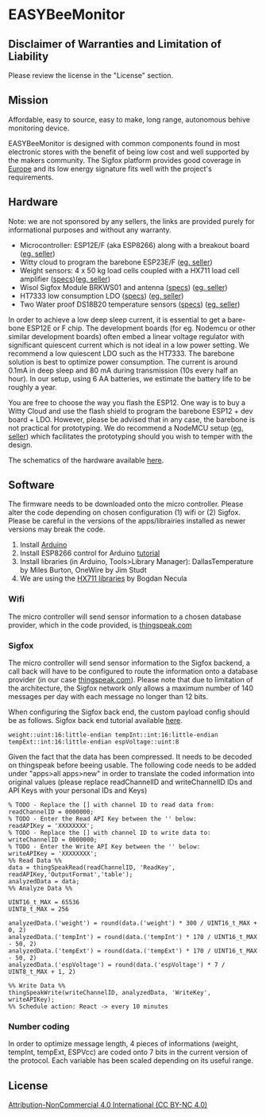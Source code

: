 # EASYBeeMonitor

## Disclaimer of Warranties and Limitation of Liability
Please review the license in the "License" section.


## Mission

Affordable, easy to source, easy to make, long range, autonomous behive monitoring device.

EASYBeeMonitor is designed with common components found in most electronic stores with the benefit of being low cost and well supported by the makers community. The Sigfox platform provides good coverage in [Europe](https://www.sigfox.com/en/coverage) and its low energy signature fits well with the project's requirements.

## Hardware

Note: we are not sponsored by any sellers, the links are provided purely for informational purposes and without any warranty.

- Microcontroller: ESP12E/F (aka ESP8266) along with a breakout board ([eg. seller](https://www.ebay.fr/itm/5119-ESP12-E-esp8266-module-wifi-sans-fils-ARDUINO-ESP8266-/191849920712?var=&hash=item2cab2578c8)) 
- Witty cloud to program the barebone ESP23E/F ([eg. seller](https://www.ebay.fr/itm/Module-Witty-cloud-WIFI-ESP-12F-RGB-nodemcu-ESP8266-CH340-Arduino-proto-/323300210773?hash=item4b4631b855)) 
- Weight sensors: 4 x 50 kg load cells coupled with a HX711 load cell amplifier ([specs](media/SpecWeightSensors.pdf))([eg. seller](https://www.ebay.fr/itm/Capteur-de-pesage-50KG-4PCS-cellule-charge-Strain-Weight-Sensor-HX711-Arduino-/323418502142?hash=item4b4d3eb3fe)) 
- Wisol Sigfox Module BRKWS01 and antenna ([specs](https://yadom.fr/downloadable/download/sample/sample_id/162/)) ([eg. seller](https://yadom.eu/carte-breakout-sfm10r1.html)) 
- HT7333 low consumption LDO ([specs](media/SpecHT73xx.pdf)) ([eg. seller](https://www.ebay.fr/itm/1595-3-3-2-%C3%A0-50pcs-r%C3%A9gulateur-3-3-v-HT7333-Low-Power-Consumption-LDO-TO92/192699773175?ssPageName=STRK%3AMEBIDX%3AIT&var=492841460613&_trksid=p2060353.m2749.l2649)) 
- Two Water proof DS18B20 temperature sensors  ([specs](https://datasheets.maximintegrated.com/en/ds/DS18B20.pdf)) ([eg. seller](https://www.ebay.fr/itm/5146-1-a-10pcs-DS18B20-Dallas-1-Wire-capteur-temperature-Etanche-Waterproof-/142380214782?var=&hash=item0)) 

In order to achieve a low deep sleep current, it is essential to get a bare-bone ESP12E or F chip. The development boards (for eg. Nodemcu or other similar development boards) often embed a linear voltage regulator with significant quiescent current which is not ideal in a low power setting. We recommend a low quiescent LDO such as the HT7333. The barebone solution is best to optimize power consumption. The current is around 0.1mA in deep sleep and 80 mA during transmission (10s every half an hour). In our setup, using 6 AA batteries, we estimate the battery life to be roughly a year.  

You are free to choose the way you flash the ESP12. One way is to buy a Witty Cloud and use the flash shield to program the barebone ESP12 + dev board + LDO. However, please be advised that in any case, the barebone is not practical for prototyping. We do recommend a NodeMCU setup ([eg. seller](https://www.ebay.fr/itm/Module-WeMos-LoLin-NodeMCU-V3-WiFi-ESP8266-ESP12-E-ARDUINO-IoT-Robot-web/323287974108?hash=item4b457700dc:g:GxgAAOSwYl9a9g~5)) which facilitates the prototyping should you wish to temper with the design.

The schematics of the hardware available [here](media/EBM_schematics.pdf).



## Software
The firmware needs to be downloaded onto the micro controller. Please alter the code depending on chosen configuration (1) wifi or (2) Sigfox. 
Please be careful in the versions of the apps/librairies installed as newer versions may break the code.

1. Install [Arduino](https://arduino.cc)
2. Install ESP8266 control for Arduino [tutorial](https://dzone.com/articles/programming-the-esp8266-with-the-arduino-ide-in-3)
3. Install libraries (in Arduino, Tools>Library Manager): DallasTemperature by Miles Burton, OneWire by Jim Studt
4. We are using the [HX711 libraries](https://github.com/bogde/HX711) by Bogdan Necula


### Wifi
The micro controller will send sensor information to a chosen database provider, which in the code provided, is [thingspeak.com](thingspeak.com)

### Sigfox 
The micro controller will send sensor information to the Sigfox backend, a call back will have to be configured to route the information onto a database provider (in our case [thingspeak.com](thingspeak.com)). Please note that due to limitation of the architecture, the Sigfox network only allows a maximum number of 140 messages per day with each message no longer than 12 bits. 

When configuring the Sigfox back end, the custom payload config should be as follows. Sigfox back end tutorial available [here](https://www.youtube.com/watch?v=v0U5honpVYc).

`weight::uint:16:little-endian tempInt::int:16:little-endian tempExt::int:16:little-endian espVoltage::uint:8`

Given the fact that the data has been compressed. It needs to be decoded on thingspeak before beeing usable. The following code needs to be added under "apps>all apps>new" in order to translate the coded information into original values (please replace readChannelID and writeChannelID IDs and API Keys with your personal IDs and Keys)


```
% TODO - Replace the [] with channel ID to read data from: 
readChannelID = 0000000; 
% TODO - Enter the Read API Key between the '' below: 
readAPIKey = 'XXXXXXXX';  
% TODO - Replace the [] with channel ID to write data to: 
writeChannelID = 0000000; 
% TODO - Enter the Write API Key between the '' below: 
writeAPIKey = 'XXXXXXXX';  
%% Read Data %% 
data = thingSpeakRead(readChannelID, 'ReadKey', readAPIKey,'OutputFormat','table');  
analyzedData = data;  
%% Analyze Data %% 

UINT16_t_MAX = 65536
UINT8_t_MAX = 256

analyzedData.('weight') = round(data.('weight') * 300 / UINT16_t_MAX + 0, 2)
analyzedData.('tempInt') = round(data.('tempInt') * 170 / UINT16_t_MAX - 50, 2)
analyzedData.('tempExt') = round(data.('tempExt') * 170 / UINT16_t_MAX - 50, 2)
analyzedData.('espVoltage') = round(data.('espVoltage') * 7 / UINT8_t_MAX + 1, 2)

%% Write Data %% 
thingSpeakWrite(writeChannelID, analyzedData, 'WriteKey', writeAPIKey); 
%% Schedule action: React -> every 10 minutes 
```

### Number coding
In order to optimize message length, 4 pieces of informations (weight, tempInt, tempExt, ESPVcc) are coded onto 7 bits in the current version of the protocol. Each variable has been scaled depending on its useful range.


## License

[Attribution-NonCommercial 4.0 International (CC BY-NC 4.0)](https://creativecommons.org/licenses/by-nc/4.0/)
